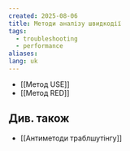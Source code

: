 ```yaml
---
created: 2025-08-06
title: Методи аналізу швидкодії
tags:
  - troubleshooting
  - performance
aliases: 
lang: uk
---
```


- [[Метод USE]]
- [[Метод RED]]

## Див. також

- [[Антиметоди траблшутінгу]]